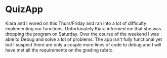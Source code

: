 # QuizApp
Kiara and I wored on this Thurs/Friday and ran into a lot of difficulty implementing our functions. 
Unfortunately Kiara informed me that she was dropping the program on Saturday. Over the course of the weekend I was able to 
Debug and solve a lot of problems. The app isn't fully functional yet but I suspect there are only a couple more lines of
code to debug and I will have met all the requirements on the grading rubric.
